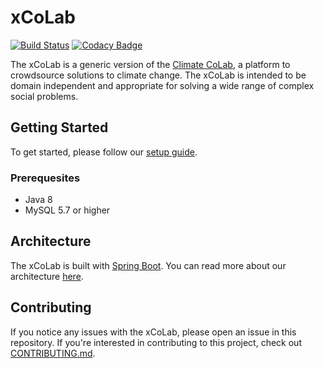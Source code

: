 # xCoLab

[![Build Status](https://travis-ci.org/CCI-MIT/XCoLab.svg?branch=homolog)](https://travis-ci.org/CCI-MIT/XCoLab)
[![Codacy Badge](https://api.codacy.com/project/badge/Grade/c642c48510b04fda9fd2782d92f044cd)](https://www.codacy.com/app/MIT-CCI/XCoLab?utm_source=github.com&amp;utm_medium=referral&amp;utm_content=CCI-MIT/XCoLab&amp;utm_campaign=Badge_Grade)

The xCoLab is a generic version of the [Climate CoLab](https://climatecolab.org), a platform to crowdsource solutions to climate change.  The xCoLab is intended to be domain independent and appropriate for solving a wide range of complex social problems.

## Getting Started

To get started, please follow our [setup guide](https://github.com/CCI-MIT/XCoLab/wiki/Development-Environment-Setup).

### Prerequesites

* Java 8
* MySQL 5.7 or higher

## Architecture

The xCoLab is built with [Spring Boot](https://github.com/spring-projects/spring-boot).
You can read more about our architecture [here](https://github.com/CCI-MIT/XCoLab/wiki/XCoLab-Architecture).

## Contributing

If you notice any issues with the xCoLab, please open an issue in this repository.
If you're interested in contributing to this project, check out [CONTRIBUTING.md](https://github.com/CCI-MIT/XCoLab/blob/master/CONTRIBUTING.md).
